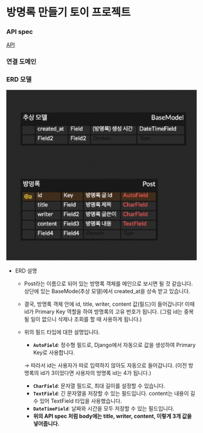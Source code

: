 # 방명록 만들기 토이 프로젝트

### API spec

[API](https://www.notion.so/0d1d536a278f4183bc2fa44c75b7472f)

### 연결 도메인

[](http://bangmyeonglock.kro.kr:8000/posts/)

### ERD 모델

![Screen Shot 2023-05-14 at 2.44.29 PM.png](public/erd.png)

- ERD 설명
    - Post라는 이름으로 되어 있는 방명록 객체를 메인으로 보시면 될 것 같습니다. 상단에 있는 BaseMode(추상 모델)에서 created_at을 상속 받고 있습니다.
    - 결국, 방명록 객체 안에 id, title, writer, content 값(필드)이 들어갑니다! 이때 id가 Primary Key 역할을 하여 방명록의 고유 번호가 됩니다. (그럼 id는 중복될 일이 없으니 삭제나 조회를 할 때 사용하게 됩니다.)
    - 위의 필드 타입에 대한 설명입니다.
        - **`AutoField`**: 정수형 필드로, Django에서 자동으로 값을 생성하여 Primary Key로 사용합니다.
        
        → 따라서 id는 사용자가 따로 입력하지 않아도 자동으로 들어갑니다. (이전 방명록의 id가 3이었다면 사용자의 방명록 id는 4가 됩니다.)
        
        - **`CharField`**: 문자열 필드로, 최대 길이를 설정할 수 있습니다.
        - **`TextField`**: 긴 문자열을 저장할 수 있는 필드입니다. content는 내용이 길 수 있어 TextField 타입을 사용했습니다.
        - **`DateTimeField`**: 날짜와 시간을 모두 저장할 수 있는 필드입니다.
        - **위의 API spec 처럼 body에는 title, writer, content, 이렇게 3개 값을 넣어줍니다.**